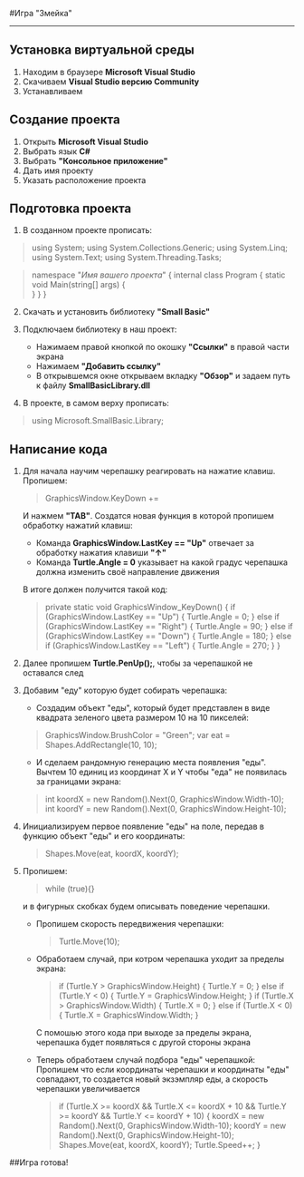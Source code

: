#Игра "Змейка"
****
## Установка виртуальной среды
1. Находим в браузере **Microsoft Visual Studio**
2. Скачиваем **Visual Studio версию Community**
3. Устанавливаем
## Создание проекта
1. Открыть **Microsoft Visual Studio**
2. Выбрать язык **С#**
3. Выбрать **"Консольное приложение"**
4. Дать имя проекту
5. Указать расположение проекта
## Подготовка проекта
1. В созданном проекте прописать:
>using System;
using System.Collections.Generic;
using System.Linq;
using System.Text;
using System.Threading.Tasks;

>namespace "*Имя вашего проекта*"
{
    internal class Program
    {
        static void Main(string[] args) {   
        }
    }
}
2. Скачать и установить библиотеку **"Small Basic"**
3. Подключаем библиотеку в наш проект:
    - Нажимаем правой кнопкой по окошку **"Ссылки"** в правой части экрана
    - Нажимаем **"Добавить ссылку"**
    - В открывшемся окне открываем вкладку **"Обзор"** и задаем путь к файлу **SmallBasicLibrary.dll**

4. В проекте, в самом верху прописать:
> using Microsoft.SmallBasic.Library;
## Написание кода
1. Для начала научим черепашку реагировать на нажатие клавиш. Пропишем:
   >GraphicsWindow.KeyDown += 

   И нажмем **"TAB"**. Создатся новая функция в которой пропишем обработку нажатий клавиш:
   - Команда **GraphicsWindow.LastKey == "Up"** отвечает за обработку нажатия клавиши **"↑"**
   - Команда **Turtle.Angle = 0** указывает на какой градус черепашка должна изменить своё направление движения

   В итоге должен получится такой код:
   >private static void GraphicsWindow_KeyDown()
        {
            if (GraphicsWindow.LastKey == "Up")
            {
                Turtle.Angle = 0;
            }
            else if (GraphicsWindow.LastKey == "Right")
            {
                Turtle.Angle = 90;
            }
            else if (GraphicsWindow.LastKey == "Down")
            {
                Turtle.Angle = 180;
            }
            else if (GraphicsWindow.LastKey == "Left")
            {
                Turtle.Angle = 270;
            }
        }
            
2. Далее пропишем **Turtle.PenUp();**, чтобы за черепашкой не оставался след
3. Добавим "еду" которую будет собирать черепашка:
    - Создадим объект "еды", который будет представлен в виде квадрата зеленого цвета размером 10 на 10 пикселей:
     >GraphicsWindow.BrushColor = "Green";
     var eat = Shapes.AddRectangle(10, 10);
    - И сделаем рандомную генерацию места появления "еды". Вычтем 10 единиц из координат Х и Y чтобы "еда" не появилась за границами экрана:
     >int koordX = new Random().Next(0, GraphicsWindow.Width-10);
      int koordY = new Random().Next(0, GraphicsWindow.Height-10); 
4. Инициализируем первое появление "еды" на поле, передав в функцию объект "еды" и его координаты:
   > Shapes.Move(eat, koordX, koordY);
5. Пропишем:
   >while (true){}

   и в фигурных скобках будем описывать поведение черепашки.
   - Пропишем скорость передвижения черепашки:
      >Turtle.Move(10);
   - Обработаем случай, при котром черепашка уходит за пределы экрана:
      >if (Turtle.Y > GraphicsWindow.Height)
                {
                    Turtle.Y = 0;
                }
                else if (Turtle.Y < 0)
                {
                    Turtle.Y = GraphicsWindow.Height;
                }
                if (Turtle.X > GraphicsWindow.Width)
                {
                    Turtle.X = 0;
                }
                else if (Turtle.X < 0)
                {
                    Turtle.X = GraphicsWindow.Width;
                }

     С помошью этого кода при выходе за пределы экрана, черепашка будет появляться с другой стороны экрана
   - Теперь обработаем случай подбора "еды" черепашкой:
   Пропишем что если координаты черепашки и координаты "еды" совпадают, то создается новый экзэмпляр еды, а скорость черепашки увеличивается
      >if (Turtle.X >= koordX && Turtle.X <= koordX + 10 && Turtle.Y >= koordY && Turtle.Y <= koordY + 10)
                {
                    koordX = new Random().Next(0, GraphicsWindow.Width-10);
                    koordY = new Random().Next(0, GraphicsWindow.Height-10);
                    Shapes.Move(eat, koordX, koordY);
                    Turtle.Speed++;
                }

##Игра готова! 